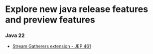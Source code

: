 # Explore new java release features and preview features
### Java 22
- [Stream Gatherers extension - JEP 461](src/main/java/com/galka/features/java22/StreamGatherers.java)
